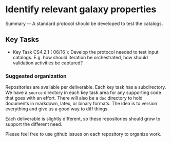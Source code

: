 #  Identify relevant galaxy properties

Summary -- A standard protocol should be developed to test the catalogs.

## Key Tasks
* Key Task CS4.2.1 ( 06/16 ): Develop the protocol needed to test input catalogs. E.g. how
should iteration be orchestrated, how should validation activities be captured?

### Suggested organization
Repositories are available per deliverable.  Each key task has a subdirectory.
We have a `source` directory in each key task area for any supporting
code that goes with an effort.  There will also be a `doc` directory to hold documents in markdown,
latex, or binary formats.  The idea is to version everything and give us a good way to diff things.

Each deliverable is slightly different, so these repositories should grow to support the different need.

Please feel free to use github issues on each repository to organize work.
